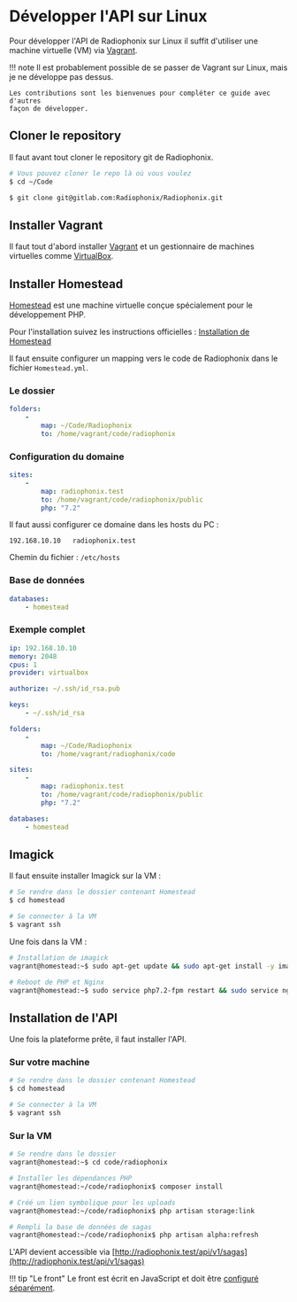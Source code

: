 # Développer l'API sur Linux

Pour développer l'API de Radiophonix sur Linux il suffit d'utiliser une
machine virtuelle (VM) via [Vagrant][vagrant].

!!! note
    Il est probablement possible de se passer de Vagrant sur Linux, mais je ne
    développe pas dessus.
    
    Les contributions sont les bienvenues pour compléter ce guide avec d'autres
    façon de développer.

## Cloner le repository

Il faut avant tout cloner le repository git de Radiophonix.

```bash
# Vous pouvez cloner le repo là où vous voulez
$ cd ~/Code

$ git clone git@gitlab.com:Radiophonix/Radiophonix.git
```

## Installer Vagrant

Il faut tout d'abord installer [Vagrant][vagrant] et un gestionnaire de machines
virtuelles comme [VirtualBox][virtualbox].

## Installer Homestead

[Homestead][homestead] est une machine virtuelle conçue spécialement pour
le développement PHP.

Pour l'installation suivez les instructions officielles : [Installation de Homestead][homestead-install]

Il faut ensuite configurer un mapping vers le code de Radiophonix dans le
fichier `Homestead.yml`.

### Le dossier

```yaml
folders:
    -
        map: ~/Code/Radiophonix
        to: /home/vagrant/code/radiophonix
```

### Configuration du domaine

```yaml
sites:
    -
        map: radiophonix.test
        to: /home/vagrant/code/radiophonix/public
        php: "7.2"
```

Il faut aussi configurer ce domaine dans les hosts du PC :

```
192.168.10.10   radiophonix.test
```

Chemin du fichier : `/etc/hosts`

### Base de données

```yaml
databases:
    - homestead
```

### Exemple complet

```yaml
ip: 192.168.10.10
memory: 2048
cpus: 1
provider: virtualbox

authorize: ~/.ssh/id_rsa.pub

keys:
    - ~/.ssh/id_rsa

folders:
    -
        map: ~/Code/Radiophonix
        to: /home/vagrant/radiophonix/code

sites:
    -
        map: radiophonix.test
        to: /home/vagrant/code/radiophonix/public
        php: "7.2"

databases:
    - homestead
```

## Imagick

Il faut ensuite installer Imagick sur la VM :

```bash
# Se rendre dans le dossier contenant Homestead
$ cd homestead

# Se connecter à la VM
$ vagrant ssh
```

Une fois dans la VM :

```bash
# Installation de imagick
vagrant@homestead:~$ sudo apt-get update && sudo apt-get install -y imagemagick php-imagick

# Reboot de PHP et Nginx
vagrant@homestead:~$ sudo service php7.2-fpm restart && sudo service nginx restart
```

## Installation de l'API

Une fois la plateforme prête, il faut installer l'API.

### Sur votre machine

```bash
# Se rendre dans le dossier contenant Homestead
$ cd homestead

# Se connecter à la VM
$ vagrant ssh
```

### Sur la VM

```bash
# Se rendre dans le dossier
vagrant@homestead:~$ cd code/radiophonix

# Installer les dépendances PHP
vagrant@homestead:~/code/radiophonix$ composer install

# Créé un lien symbolique pour les uploads
vagrant@homestead:~/code/radiophonix$ php artisan storage:link

# Rempli la base de données de sagas
vagrant@homestead:~/code/radiophonix$ php artisan alpha:refresh
```

L'API devient accessible via [http://radiophonix.test/api/v1/sagas](http://radiophonix.test/api/v1/sagas)

!!! tip "Le front"
    Le front est écrit en JavaScript et doit être [configuré séparément](../front.md).

[vagrant]: https://www.vagrantup.com
[virtualbox]: https://www.virtualbox.org
[homestead]: https://laravel.com/docs/5.7/homestead
[homestead-install]: https://laravel.com/docs/5.7/homestead#installation-and-setup
[vagrantfile]: https://gitlab.com/Radiophonix/Radiophonix/blob/dev/Vagrantfile
